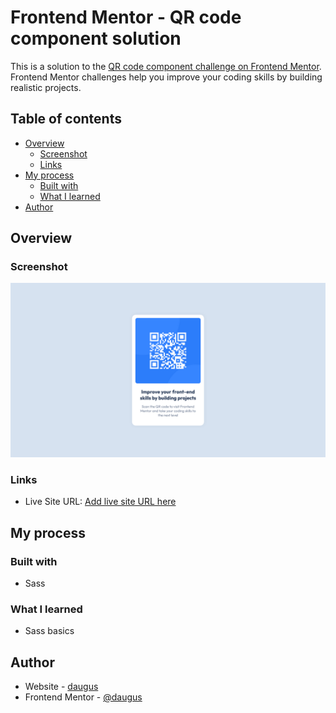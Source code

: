# Frontend Mentor - QR code component solution

This is a solution to the [QR code component challenge on Frontend Mentor](https://www.frontendmentor.io/challenges/qr-code-component-iux_sIO_H). Frontend Mentor challenges help you improve your coding skills by building realistic projects.

## Table of contents

- [Overview](#overview)
  - [Screenshot](#screenshot)
  - [Links](#links)
- [My process](#my-process)
  - [Built with](#built-with)
  - [What I learned](#what-i-learned)
- [Author](#author)

## Overview

### Screenshot

![](./screenshot.png)

### Links

- Live Site URL: [Add live site URL here](https://your-live-site-url.com)

## My process

### Built with

- Sass

### What I learned

- Sass basics

## Author

- Website - [daugus](https://www.dlcde.ml)
- Frontend Mentor - [@daugus](https://www.frontendmentor.io/profile/daugus)

